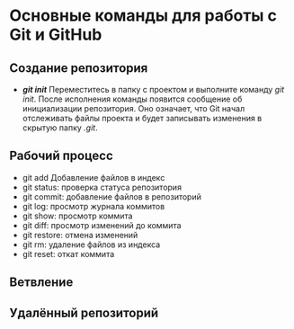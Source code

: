 # Основные команды для работы с Git и GitHub

## Создание репозитория
* ***git init*** Переместитесь в папку с проектом и выполните команду *git init*.
После исполнения команды появится сообщение об инициализации репозитория.
Оно означает, что Git начал отслеживать файлы проекта и будет записывать изменения в скрытую папку *.git*.

## Рабочий процесс
* git add Добавление файлов в индекс
* git status: проверка статуса репозитория
* git commit: добавление файлов в репозиторий
* git log: просмотр журнала коммитов
* git show: просмотр коммита
* git diff: просмотр изменений до коммита
* git restore: отмена изменений
* git rm: удаление файлов из индекса
* git reset: откат коммита

## Ветвление

## Удалённый репозиторий